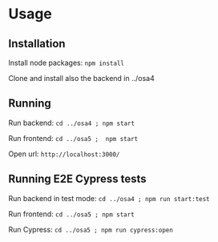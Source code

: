 # Usage

## Installation

Install node packages: `npm install`

Clone and install also the backend in ../osa4

## Running

Run backend: `cd ../osa4 ; npm start`

Run frontend: `cd ../osa5 ;  npm start`

Open url: `http://localhost:3000/`

## Running E2E Cypress tests

Run backend in test mode: `cd ../osa4 ; npm run start:test`

Run frontend: `cd ../osa5 ; npm start`

Run Cypress: `cd ../osa5 ; npm run cypress:open`
